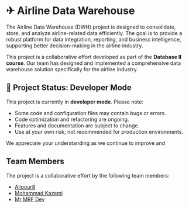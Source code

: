 # ✈ Airline Data Warehouse

The Airline Data Warehouse (DWH) project is designed to consolidate, store, and analyze airline-related data efficiently. The goal is to provide a robust platform for data integration, reporting, and business intelligence, supporting better decision-making in the airline industry.

This project is a collaborative effort developed as part of the **Database II course**. Our team has designed and implemented a comprehensive data warehouse solution specifically for the airline industry.

## 🚧 Project Status: Developer Mode

This project is currently in **developer mode**. Please note:

- Some code and configuration files may contain bugs or errors.
- Code optimization and refactoring are ongoing.
- Features and documentation are subject to change.
- Use at your own risk; not recommended for production environments.

We appreciate your understanding as we continue to improve and

## Team Members

The project is a collaborative effort by the following team members:

- [Alipour8](https://github.com/Alipour8)
- [Mohammad Kazemi](https://github.com/mohammadkazemy)
- [Mr MRF Dev](https://github.com/Mr-MRF-Dev)
